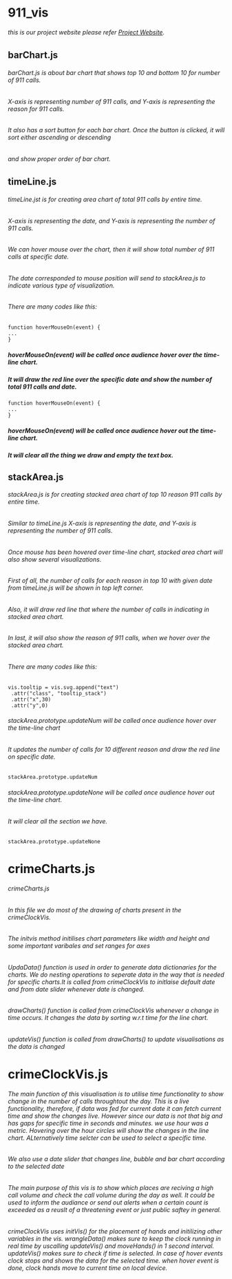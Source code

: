 # 911_vis

###### this is our project website please refer [Project Website](https://docs.google.com/document/d/1zIKXMTH1NQoCNYAJ_7DbDc6q55UoAPUG-M6HuZEYsNE/edit).

## barChart.js
###### barChart.js is about bar chart that shows top 10 and bottom 10 for number of 911 calls. 
###### X-axis is representing number of 911 calls, and Y-axis is representing the reason for 911 calls.
###### It also has a sort button for each bar chart. Once the button is clicked, it will sort either ascending or descending
###### and show proper order of bar chart.

## timeLine.js
###### timeLine.jst is for creating area chart of total 911 calls by entire time. 
###### X-axis is representing the date, and Y-axis is representing the number of 911 calls.
###### We can hover mouse over the chart, then it will show total number of 911 calls at specific date. 
###### The date corresponded to mouse position will send to stackArea.js to indicate various type of visualization.

###### There are many codes like this:
```
function hoverMouseOn(event) {
...
}
```
##### hoverMouseOn(event) will be called once audience hover over the time-line chart.
##### It will draw the red line over the specific date and show the number of total 911 calls and date. 

```
function hoverMouseOn(event) {
...
}
```
##### hoverMouseOn(event) will be called once audience hover out the time-line chart.
##### It will clear all the thing we draw and empty the text box.

## stackArea.js
###### stackArea.js is for creating stacked area chart of top 10 reason 911 calls by entire time.
###### Similar to timeLine.js X-axis is representing the date, and Y-axis is representing the number of 911 calls.
###### Once mouse has been hovered over time-line chart, stacked area chart will also show several visualizations.
###### First of all, the number of calls for each reason in top 10 with given date from timeLine.js will be shown in top left corner.
###### Also, it will draw red line that where the number of calls in indicating in stacked area chart.
###### In last, it will also show the reason of 911 calls, when we hover over the stacked area chart. 

###### There are many codes like this:
```
vis.tooltip = vis.svg.append("text")
 .attr("class", "tooltip_stack")
 .attr("x",30)
 .attr("y",0)
```
###### stackArea.prototype.updateNum will be called once audience hover over the time-line chart
###### It updates the number of calls for 10 different reason and draw the red line on specific date. 
```
stackArea.prototype.updateNum
```
###### stackArea.prototype.updateNone will be called once audience hover out the time-line chart.
###### It will clear all the section we have. 
```
stackArea.prototype.updateNone
```

# crimeCharts.js
###### crimeCharts.js
###### In this file we do most of the drawing of charts present in the crimeClockVis.
###### The initvis method initilises chart parameters like width and height and some important varibales and set ranges for axes
###### UpdaData() function is used in order to generate data dictionaries for the charts. We do nesting operations to seperate data in the way that is needed for specific charts.It is called from crimeClockVis to initlaise default date and from date slider whenever date is changed.
###### drawCharts() function is called from crimeClockVis whenever a change in time occurs. It changes the data by sorting w.r.t time for the line chart.
###### updateVis() function is called from drawCharts() to update visualisations as the data is changed

# crimeClockVis.js

###### The main function of this visualisation is to utilise time functionality to show change in the number of calls throughtout the day. This is a live functionality, therefore, if data was fed for current date it can fetch current time and show the changes live. However since our data is not that big and has gaps for specific time in seconds and minutes. we use hour was a metric. Hovering over the hour circles will show the changes in the line chart. ALternatively time selcter can be used to select a specific time.

###### We also use a date slider that changes line, bubble and bar chart according to the selected date

###### The main purpose of this vis is to show which places are reciving a high call volume and check the call volume during the day as well. It could be used to inform the audiance or send out alerts when a certain count is exceeded as a reuslt of a threatening event or just public saftey in general.

###### crimeClockVis uses initVis() for the placement of hands and initilizing other variables in the vis. wrangleData() makes sure to keep the clock running in real time by uscalling updateVis() and moveHands() in 1 second interval. updateVis() makes sure to check if time is selected. In case of hover events clock stops and shows the data for the selected time. when hover event is done, clock hands move to current time on local device.




